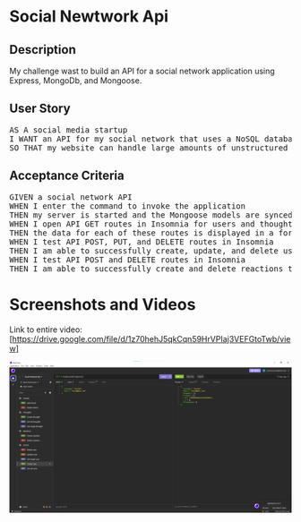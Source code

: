 # Social Newtwork Api

## Description

My challenge wast to build an API for a social network application using Express, MongoDb, and Mongoose. 

## User Story
<pre>
AS A social media startup
I WANT an API for my social network that uses a NoSQL database
SO THAT my website can handle large amounts of unstructured data
</pre>

## Acceptance Criteria
<pre>
GIVEN a social network API
WHEN I enter the command to invoke the application
THEN my server is started and the Mongoose models are synced to the MongoDB database
WHEN I open API GET routes in Insomnia for users and thoughts
THEN the data for each of these routes is displayed in a formatted JSON
WHEN I test API POST, PUT, and DELETE routes in Insomnia
THEN I am able to successfully create, update, and delete users and thoughts in my database
WHEN I test API POST and DELETE routes in Insomnia
THEN I am able to successfully create and delete reactions to thoughts and add and remove friends to a user’s friend list
</pre>

# Screenshots and Videos

Link to entire video:
 [https://drive.google.com/file/d/1z70hehJ5qkCqn59HrVPIaj3VEFGtoTwb/view]

![Social Network API](./images/18-screenshot.png)